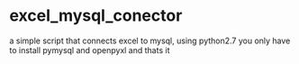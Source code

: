# excel_mysql_conector
 a simple script that connects excel to mysql, using python2.7
you only have to install pymysql and openpyxl and thats it
